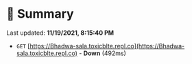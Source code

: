 # 📖 Summary
Last updated: **11/19/2021, 8:15:40 PM**

- `GET` [https://Bhadwa-sala.toxicblte.repl.co](https://Bhadwa-sala.toxicblte.repl.co) - **Down** (492ms)
